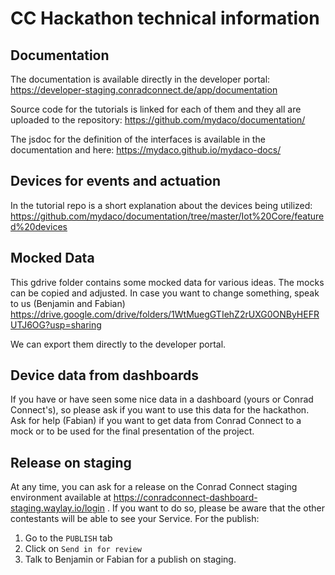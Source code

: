 # CC Hackathon technical information

## Documentation

The documentation is available directly in the developer portal: 
https://developer-staging.conradconnect.de/app/documentation

Source code for the tutorials is linked for each of them and they all are uploaded to the repository: https://github.com/mydaco/documentation/

The jsdoc for the definition of the interfaces is available in the documentation and here: https://mydaco.github.io/mydaco-docs/

## Devices for events and actuation

In the tutorial repo is a short explanation about the devices being utilized: https://github.com/mydaco/documentation/tree/master/Iot%20Core/featured%20devices


## Mocked Data

This gdrive folder contains some mocked data for various ideas.
The mocks can be copied and adjusted. In case you want to change something, speak to us (Benjamin and Fabian)
https://drive.google.com/drive/folders/1WtMuegGTIehZ2rUXG0ONByHEFRUTJ6OG?usp=sharing

We can export them directly to the developer portal.

## Device data from dashboards

If you have or have seen some nice data in a dashboard (yours or Conrad Connect's), so please ask if you want to use this data for the hackathon.
Ask for help (Fabian) if you want to get data from Conrad Connect to a mock or to be used for the final presentation of the project.


## Release on staging

At any time, you can ask for a release on the Conrad Connect staging environment available at https://conradconnect-dashboard-staging.waylay.io/login .
If you want to do so, please be aware that the other contestants will be able to see your Service. 
For the publish: 
1. Go to the `PUBLISH` tab
2. Click on `Send in for review`
3. Talk to Benjamin or Fabian for a publish on staging.
